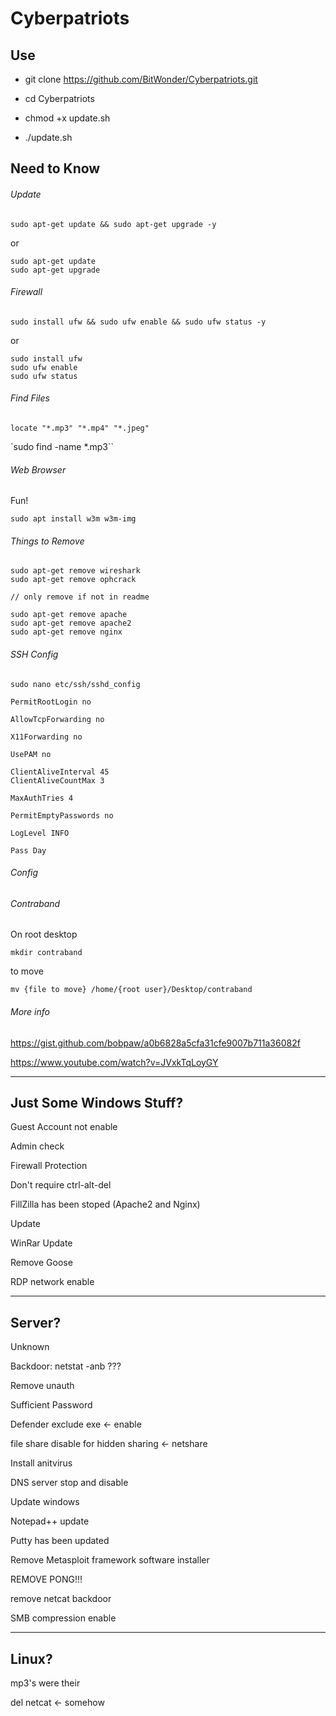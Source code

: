 # Cyberpatriots

## Use

* git clone https://github.com/BitWonder/Cyberpatriots.git

* cd Cyberpatriots

* chmod +x update.sh

* ./update.sh

## Need to Know

###### Update

`sudo apt-get update && sudo apt-get upgrade -y`

or

```
sudo apt-get update
sudo apt-get upgrade
```

###### Firewall

`sudo install ufw && sudo ufw enable && sudo ufw status -y`

or

```
sudo install ufw
sudo ufw enable
sudo ufw status
```

###### Find Files

`locate "*.mp3" "*.mp4" "*.jpeg" `

`sudo find -name *.mp3``

###### Web Browser

Fun!

`sudo apt install w3m w3m-img`

###### Things to Remove

```
sudo apt-get remove wireshark
sudo apt-get remove ophcrack

// only remove if not in readme

sudo apt-get remove apache
sudo apt-get remove apache2
sudo apt-get remove nginx
```

###### SSH Config

`sudo nano etc/ssh/sshd_config`

`PermitRootLogin no`

`AllowTcpForwarding no`

`X11Forwarding no`

`UsePAM no`

```
ClientAliveInterval 45
ClientAliveCountMax 3
```

`MaxAuthTries 4`

`PermitEmptyPasswords no`

`LogLevel INFO`

`Pass Day`

###### Config



###### Contraband

On root desktop

`mkdir contraband`

to move

`mv {file to move} /home/{root user}/Desktop/contraband`

###### More info

https://gist.github.com/bobpaw/a0b6828a5cfa31cfe9007b711a36082f

https://www.youtube.com/watch?v=JVxkTqLoyGY

---------------------------------------------------------------

Just Some Windows Stuff?
------------------------

Guest Account not enable

Admin check

Firewall Protection

Don't require ctrl-alt-del

FillZilla has been stoped (Apache2 and Nginx)

Update

WinRar Update

Remove Goose

RDP network enable

------------------------------

Server?
-------

Unknown

Backdoor: netstat -anb ???

Remove unauth

Sufficient Password

Defender exclude exe <- enable

file share disable for hidden sharing <- netshare

Install anitvirus

DNS server stop and disable

Update windows

Notepad++ update

Putty has been updated

Remove Metasploit framework software installer

REMOVE PONG!!!

remove netcat backdoor

SMB compression enable

------------------------------------

Linux?
------

mp3's were their

del netcat <- somehow